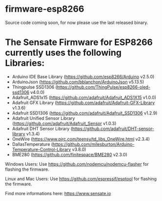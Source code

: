 # firmware-esp8266

Source code coming soon, for now please use the last released binary.

# The Sensate Firmware for ESP8266 currently uses the following Libraries:

- Arduino IDE Base Library (https://github.com/esp8266/Arduino v2.5.0)
- ArduinoJson (https://github.com/bblanchon/ArduinoJson v5.13.5)
- Thingpulse SSD1306 (https://github.com/ThingPulse/esp8266-oled-ssd1306 v4.0.0)
- Adafruit_ADS1x15 (https://github.com/adafruit/Adafruit_ADS1X15 v1.0.0)
- Adafruit GFX Library (https://github.com/adafruit/Adafruit-GFX-Library v1.3.6)
- Adafruit SSD1306 (https://github.com/adafruit/Adafruit_SSD1306 v1.2.9)
- Adafruit Unified Sensor Library (https://github.com/adafruit/Adafruit_Sensor v1.0.3)
- Adafruit DHT Sensor Library (https://github.com/adafruit/DHT-sensor-library v1.3.4)
- OneWire (https://www.pjrc.com/teensy/td_libs_OneWire.html v2.3.4)
- DallasTemperature (https://github.com/milesburton/Arduino-Temperature-Control-Library v3.8.0)
- BME280 (https://github.com/finitespace/BME280 v2.3.0)

Windows Users:
Use https://github.com/nodemcu/nodemcu-flasher for flashing the firmware.

Linux and Mac Users:
Use https://github.com/espressif/esptool for flashing the firmware.

Find more informations here:
https://www.sensate.io
